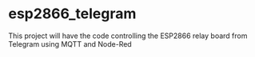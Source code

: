 # esp2866_telegram
This project will have the code controlling the ESP2866 relay board from Telegram using MQTT and Node-Red
